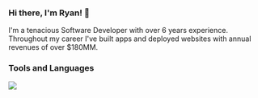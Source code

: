 <!--
**BigRoofus/BigRoofus** is a ✨ _special_ ✨ repository because its `README.md` (this file) appears on your GitHub profile.

Here are some ideas to get you started:

- 🔭 I’m currently working on ...
- 🌱 I’m currently learning ...
- 👯 I’m looking to collaborate on ...
- 🤔 I’m looking for help with ...
- 💬 Ask me about ...
- 📫 How to reach me: ...
- 😄 Pronouns: ...
- ⚡ Fun fact: ...
-->

### Hi there, I'm Ryan! 👋

I'm a tenacious Software Developer with over 6 years experience. Throughout my career I've built apps and deployed websites with annual revenues of over $180MM.

### Tools and Languages

<!-- get icons from https://github.com/tandpfun/skill-icons -->
<img src="https://skillicons.dev/icons?i=aws,azure,docker,kubernetes,git,html,css,js,mysql,nodejs,postgres,postman,py,react,sass,ts,svelte,vue,vite&perline=4" />
